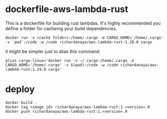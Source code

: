 # dockerfile-aws-lambda-rust

This is a dockerfile for building rust lambdas. It's highly recommended you define a folder for cacheing your build dependencies.

```console
docker run -v <cache folder>:/home/.cargo -e CARGO_HOME='/home/.cargo' -v `pwd`:/code -w /code richardanaya/aws-lambda-rust:1.28.0 cargo
```

it might be simpler just to alias this command:

```console
alias cargo-linux='docker run -v ~/.cargo:/home/.cargo -e CARGO_HOME='/home/.cargo' -v $(pwd):/code -w /code richardanaya/aws-lambda-rust:1.29.0 cargo'
```

# deploy

```console
docker build .
docker tag <image id> richardanaya/aws-lambda-rust:1.<version>.0
docker push richardanaya/aws-lambda-rust:1.<version>.0
```
